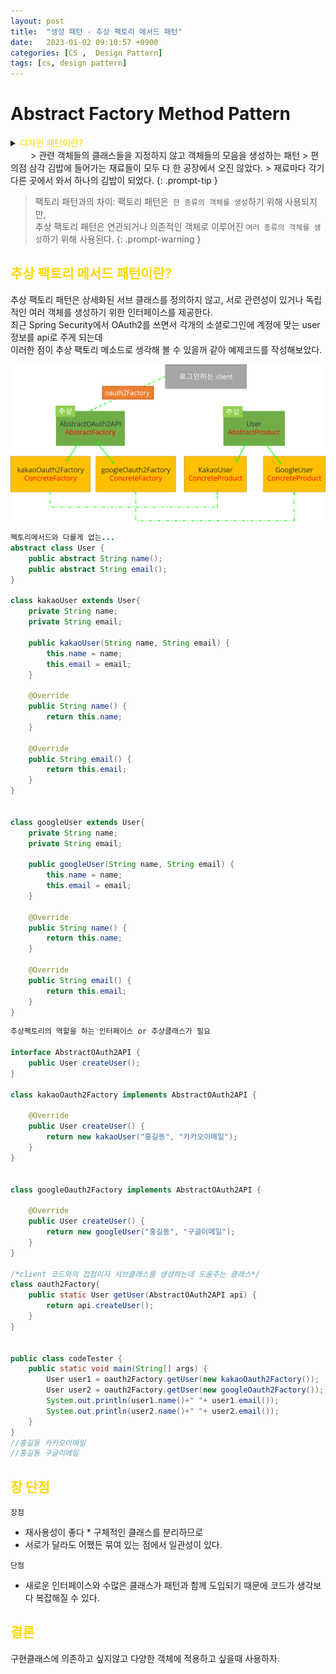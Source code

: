 ```yaml
---
layout: post
title:  "생성 패턴 - 추상 팩토리 메서드 패턴"
date:   2023-01-02 09:10:57 +0900
categories: [CS ,  Design Pattern]
tags: [cs, design pattern]
---
```

# Abstract Factory Method Pattern

<details>
<summary><span style="color: gold"> 디자인 패턴이란? </span></summary>
<div markdown="1">
## <span style="color: gold"> 디자인 패턴이란? </span>
- 디자인 패턴은 소프트웨어 공학의 소프트웨어 설계에서 공통으로 발생하는 문제를 자주 쓰이는 설계 방법을 정리한 패턴이다.
- 디자인 패턴을 참고하여 개발하면 효율성과 유지보수성, 운용성이 높아지며, 프로그램 최적화가 된다고 한다.
　 

디자인 패턴을 목적과 범위로 나눌수 있다

|구분|유형|설명|
|:---:|:---:|:---|
| |생성|객체 인스턴스 생성에 관여, 클래스 정의와 객체 생성 방식을 구조화, 캡슐화를 수행|
|목적|구조|더 큰 구조 형성 목적으로 클래스나 객체의 조합을 다루는 패턴|
|    |행위|클래스나 객체들이 상호작용하는 방법과 역할 분담을 다루는 패턴|
|범위|클래스|클래스간 관련성(상속), 컴파일 시 정적으로 결정|
|    |객체|객체 간 관련성을 다루는 패턴, 런타임 시 동적으로 결정|

---
</div>
</details>  
　　 
> 관련 객체들의 클래스들을 지정하지 않고 객체들의 모음을 생성하는 패턴  
> 편의점 삼각 김밥에 들어가는 재료들이 모두 다 한 공장에서 오진 않았다.  
> 재료마다 각기 다른 곳에서 와서 하나의 김밥이 되었다.
{: .prompt-tip }


>팩토리 패턴과의 차이: 팩토리 패턴은` 한 종류의 객체를 생성`하기 위해 사용되지만,  
>추상 팩토리 패턴은 연관되거나 의존적인 객체로 이루어진 `여러 종류의 객체를 생성`하기 위해 사용된다. 
{: .prompt-warning }


## <span style="color: gold"> 추상 팩토리 메서드 패턴이란? </span> 
추상 팩토리 패턴은 상세화된 서브 클래스를 정의하지 않고, 서로 관련성이 있거나 독립적인 여러 객체를 생성하기 위한 인터페이스를 제공한다.  
최근 Spring Security에서 OAuth2를 쓰면서 각개의 소셜로그인에 계정에 맞는 user 정보를 api로 주게 되는데  
이러한 점이 추상 팩토리 메소드로 생각해 볼 수 있을꺼 같아 예제코드를 작성해보았다.

![img](https://github.com/msKim92/msKim92.github.io/blob/main/images/design/abstract%20update.png?raw=true)

```java
팩토리메서드와 다를게 없는...
abstract class User {
    public abstract String name();
    public abstract String email();
}

class kakaoUser extends User{
    private String name;
    private String email;

    public kakaoUser(String name, String email) {
        this.name = name;
        this.email = email;
    } 
    
    @Override
    public String name() {
        return this.name;
    }

    @Override
    public String email() {
        return this.email;
    }
}


class googleUser extends User{
    private String name;
    private String email;

    public googleUser(String name, String email) {
        this.name = name;
        this.email = email;
    }

    @Override
    public String name() {
        return this.name;
    }

    @Override
    public String email() {
        return this.email;
    }
}
``` 
```java
추상팩토리의 역할을 하는 인터페이스 or 추상클래스가 필요

interface AbstractOAuth2API {
    public User createUser();
}

class kakaoOauth2Factory implements AbstractOAuth2API {

    @Override
    public User createUser() {
        return new kakaoUser("홍길동", "카카오이메일");
    }
}


class googleOauth2Factory implements AbstractOAuth2API {

    @Override
    public User createUser() {
        return new googleUser("홍길동", "구글이메일");
    }
}

/*client 코드와의 접점이자 서브클래스를 생성하는데 도움주는 클래스*/
class oauth2Factory{
    public static User getUser(AbstractOAuth2API api) {
        return api.createUser();
    }
}


public class codeTester {
    public static void main(String[] args) {
        User user1 = oauth2Factory.getUser(new kakaoOauth2Factory());
        User user2 = oauth2Factory.getUser(new googleOauth2Factory());
        System.out.println(user1.name()+" "+ user1.email());
        System.out.println(user2.name()+" "+ user2.email());
    }
}
//홍길동 카카오이메일
//홍길동 구글이메일

```

## <span style="color: gold"> 장 단점 </span>  
`장점`
- 재사용성이 좋다 * 구체적인 클래스를 분리하므로
- 서로가 달라도 어쨌든 묶여 있는 점에서 일관성이 있다.  

`단점`
- 새로운 인터페이스와 수많은 클래스가 패턴과 함께 도입되기 때문에 코드가 생각보다 복잡해질 수 있다.


## <span style="color: gold"> 결론 </span>  
구현클래스에 의존하고 싶지않고 다양한 객체에 적용하고 싶을때 사용하자.